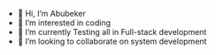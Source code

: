 - 👋 Hi, I’m Abubeker
- 👀 I’m interested in coding
- 🌱 I’m currently Testing all in Full-stack development
- 💞️ I’m looking to collaborate on system development


<!---
abubkasim/abubkasim is a ✨ special ✨ repository because its `README.md` (this file) appears on your GitHub profile.
You can click the Preview link to take a look at your changes.
--->
